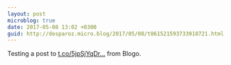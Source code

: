 ```yaml
---
layout: post
microblog: true
date: 2017-05-08 13:02 +0300
guid: http://desparoz.micro.blog/2017/05/08/t861521593733918721.html
---
```

Testing a post to [t.co/5jpSjYqDr...](https://t.co/5jpSjYqDrH) from Blogo.
